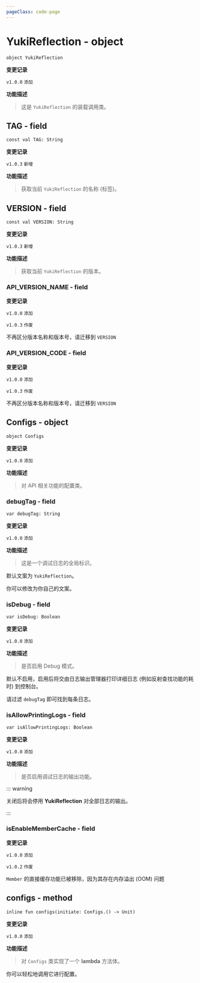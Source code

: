 ```yaml
---
pageClass: code-page
---
```


# YukiReflection <span class="symbol">- object</span>

```kotlin:no-line-numbers
object YukiReflection
```

**变更记录**

`v1.0.0` `添加`

**功能描述**

> 这是 `YukiReflection` 的装载调用类。

## TAG <span class="symbol">- field</span>

```kotlin:no-line-numbers
const val TAG: String
```

**变更记录**

`v1.0.3` `新增`

**功能描述**

> 获取当前 `YukiReflection` 的名称 (标签)。

## VERSION <span class="symbol">- field</span>

```kotlin:no-line-numbers
const val VERSION: String
```

**变更记录**

`v1.0.3` `新增`

**功能描述**

> 获取当前 `YukiReflection` 的版本。

<h3 class="deprecated">API_VERSION_NAME - field</h3>

**变更记录**

`v1.0.0` `添加`

`v1.0.3` `作废`

不再区分版本名称和版本号，请迁移到 `VERSION`

<h3 class="deprecated">API_VERSION_CODE - field</h3>

**变更记录**

`v1.0.0` `添加`

`v1.0.3` `作废`

不再区分版本名称和版本号，请迁移到 `VERSION`

## Configs <span class="symbol">- object</span>

```kotlin:no-line-numbers
object Configs
```

**变更记录**

`v1.0.0` `添加`

**功能描述**

> 对 API 相关功能的配置类。

### debugTag <span class="symbol">- field</span>

```kotlin:no-line-numbers
var debugTag: String
```

**变更记录**

`v1.0.0` `添加`

**功能描述**

> 这是一个调试日志的全局标识。

默认文案为 `YukiReflection`。

你可以修改为你自己的文案。

### isDebug <span class="symbol">- field</span>

```kotlin:no-line-numbers
var isDebug: Boolean
```

**变更记录**

`v1.0.0` `添加`

**功能描述**

> 是否启用 Debug 模式。

默认不启用，启用后将交由日志输出管理器打印详细日志 (例如反射查找功能的耗时) 到控制台。

请过滤 `debugTag` 即可找到每条日志。

### isAllowPrintingLogs <span class="symbol">- field</span>

```kotlin:no-line-numbers
var isAllowPrintingLogs: Boolean
```

**变更记录**

`v1.0.0` `添加`

**功能描述**

> 是否启用调试日志的输出功能。

::: warning

关闭后将会停用 **YukiReflection** 对全部日志的输出。

:::

<h3 class="deprecated">isEnableMemberCache - field</h3>

**变更记录**

`v1.0.0` `添加`

`v1.0.2` `作废`

`Member` 的直接缓存功能已被移除，因为其存在内存溢出 (OOM) 问题

## configs <span class="symbol">- method</span>

```kotlin:no-line-numbers
inline fun configs(initiate: Configs.() -> Unit)
```

**变更记录**

`v1.0.0` `添加`

**功能描述**

> 对 `Configs` 类实现了一个 **lambda** 方法体。

你可以轻松地调用它进行配置。